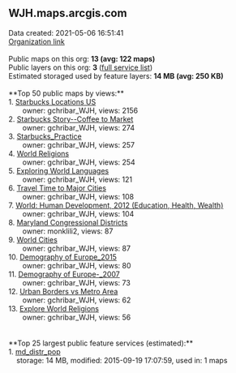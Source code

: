 <h2>WJH.maps.arcgis.com</h2> Data created: 2021-05-06 16:51:41 <br /><a target='new' href='https://WJH.maps.arcgis.com'>Organization link</a><br /><br />Public maps on this org: <b>13 (avg: 122 maps)</b><br />Public layers on this org: <b>3 </b>(<a target='new' href='https://services.arcgis.com/5NYFUy8phoAVjOds/ArcGIS/rest/services'>full service list</a>)<br />Estimated storaged used by feature layers: <b>14 MB (avg: 250 KB)</b><br /><br />**Top 50 public maps by views:**<br />  1. <a target='new' href='https://www.arcgis.com/home/item.html?id=cc17323eaad74b0c880a409ba4a76e4d'>Starbucks Locations US</a> <br />  &nbsp;&nbsp;&nbsp;&nbsp; &nbsp;&nbsp;owner: gchribar_WJH, views: 2156<br />  2. <a target='new' href='https://www.arcgis.com/home/item.html?id=3c89f6bbaa3345c38eeac73ca264e2c8'>Starbucks Story--Coffee to Market</a> <br />  &nbsp;&nbsp;&nbsp;&nbsp; &nbsp;&nbsp;owner: gchribar_WJH, views: 274<br />  3. <a target='new' href='https://www.arcgis.com/home/item.html?id=32eea6765c5646d1875851d3611abe98'>Starbucks_Practice</a> <br />  &nbsp;&nbsp;&nbsp;&nbsp; &nbsp;&nbsp;owner: gchribar_WJH, views: 257<br />  4. <a target='new' href='https://www.arcgis.com/home/item.html?id=a43b97e454684ed6b1ccbfc1566e046a'>World Religions</a> <br />  &nbsp;&nbsp;&nbsp;&nbsp; &nbsp;&nbsp;owner: gchribar_WJH, views: 254<br />  5. <a target='new' href='https://www.arcgis.com/home/item.html?id=653dd581ab2d474aa151b3693a9847d2'>Exploring World Languages</a> <br />  &nbsp;&nbsp;&nbsp;&nbsp; &nbsp;&nbsp;owner: gchribar_WJH, views: 121<br />  6. <a target='new' href='https://www.arcgis.com/home/item.html?id=e653e8c981fe478eac252135e0f00c7b'>Travel Time to Major Cities</a> <br />  &nbsp;&nbsp;&nbsp;&nbsp; &nbsp;&nbsp;owner: gchribar_WJH, views: 108<br />  7. <a target='new' href='https://www.arcgis.com/home/item.html?id=7fbf8802818b4f33b1c6cc7ce4823d6f'>World: Human Development, 2012 (Education, Health, Wealth)</a> <br />  &nbsp;&nbsp;&nbsp;&nbsp; &nbsp;&nbsp;owner: gchribar_WJH, views: 104<br />  8. <a target='new' href='https://www.arcgis.com/home/item.html?id=1703adacef514f7d90503b009a899c78'>Maryland Congressional Districts</a> <br />  &nbsp;&nbsp;&nbsp;&nbsp; &nbsp;&nbsp;owner: monklili2, views: 87<br />  9. <a target='new' href='https://www.arcgis.com/home/item.html?id=17c036bd5d424b9aa7874d7b1f3f5e24'>World Cities</a> <br />  &nbsp;&nbsp;&nbsp;&nbsp; &nbsp;&nbsp;owner: gchribar_WJH, views: 87<br />  10. <a target='new' href='https://www.arcgis.com/home/item.html?id=7e6da7839cba4ab883b29707a1f16130'>Demography of Europe_2015</a> <br />  &nbsp;&nbsp;&nbsp;&nbsp; &nbsp;&nbsp;owner: gchribar_WJH, views: 80<br />  11. <a target='new' href='https://www.arcgis.com/home/item.html?id=89691ea88a284811b7cee620110b5f85'>Demography of Europe-_2007</a> <br />  &nbsp;&nbsp;&nbsp;&nbsp; &nbsp;&nbsp;owner: gchribar_WJH, views: 73<br />  12. <a target='new' href='https://www.arcgis.com/home/item.html?id=5023f32afe6c40c3b2590845d3f983f3'>Urban Borders vs Metro Area</a> <br />  &nbsp;&nbsp;&nbsp;&nbsp; &nbsp;&nbsp;owner: gchribar_WJH, views: 62<br />  13. <a target='new' href='https://www.arcgis.com/home/item.html?id=9b09b60be410459297a7d3eb592b444c'>Explore World Religions</a> <br />  &nbsp;&nbsp;&nbsp;&nbsp; &nbsp;&nbsp;owner: gchribar_WJH, views: 56<br /><br /><br />**Top 25 largest public feature services (estimated):**<br /> 1. <a target='new' href='https://www.arcgis.com/home/item.html?id=4edc5ed51edb4499a88017e567f0f0a4'>md_distr_pop</a><br /> &nbsp;&nbsp;&nbsp;&nbsp;storage: 14 MB, modified: 2015-09-19 17:07:59,  used in: 1 maps<br />